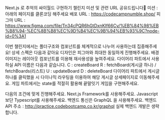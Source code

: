 Next.js 로 추억의 싸이월드 구현하기 챌린지 미션 및 관련 URL 공유드립니다🥰
미션 : 아래의 페이지를 클론코딩 해주세요
배포 URL : https://codecampnumble.shop/
피그마 URL : https://www.figma.com/file/Tn34cPQR6hGtDxnKIf66Cv/%EB%84%98%EB%B8%94-%EC%8B%B8%EC%9D%B4%EC%9B%94%EB%93%9C?node-id=0%3A1

이번 챌린지에서는 폴더구조와 컴포넌트를 체계적으로 나누어 사용하는데 집중해주세요!
상세 스펙은 다음과 같아요
디자인은 피그마와 최대한 동일하게 진행해주세요.
배경이미지는 레이아웃 컴포넌트를 이용해 재사용성을 높여주세요.
다이어리 파트에서 사용하실 API 이름은 다음과 같습니다.
C : createBoard
R : fetchBoard(게시글 하나) / fetchBoards(리스트)
U : updateBoard
D : deleteBoard
다이어리 파트에서 게시글 하나를 클릭했을 시 다이나믹 라우팅을 이용하여 해당 게시글 상세페이지로 이동해주세요.
게임 파트에서는 state를 적절히 활용해 끝말잇기 게임을 구현해주세요.

다음의 조건에 맞게 진행해주세요.
Next.js Framework를 사용해주세요.
Javascript 보단 Typescript를 사용해주세요.
백엔드 통신은 GraphQL 을 사용해주세요.
백엔드 API 주소 : http://practice.codebootcamp.co.kr/graphql
실제 백엔드 개발은 생략합니다.
